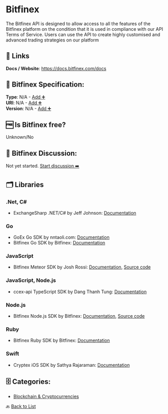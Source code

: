 # Bitfinex

The Bitfinex API is designed to allow access to all the features of the Bitfinex platform on the condition that it is used in compliance with our API Terms of Service. Users can use the API to create highly customised and advanced trading strategies on our platform

##  🔗 Links
**Docs / Website**: https://docs.bitfinex.com/docs

## 🧬 Bitfinex Specification:
**Type**: N/A - [Add ➕](https://github.com/apis-list/apis-list/edit/main/apis/bitfinex/bitfinex.yaml)  
**URI**: N/A - [Add ➕](https://github.com/apis-list/apis-list/edit/main/apis/bitfinex/bitfinex.yaml)  
**Version**: N/A - [Add ➕](https://github.com/apis-list/apis-list/edit/main/apis/bitfinex/bitfinex.yaml)

## 🆓 Is Bitfinex free?
 Unknown/No 

## 💬 Bitfinex Discussion:
Not yet started. [Start discussion ➡️](https://github.com/apis-list/apis-list/discussions/new)

## 🗂️ Libraries
### .Net, C#
- ExchangeSharp .NET/C# by Jeff Johnson: [Documentation](https://github.com/jjxtra/ExchangeSharp)
### Go
- GoEx Go SDK by nntaoli.com: [Documentation](https://github.com/nntaoli-project/GoEx)
- Bitfinex Go SDK by Bitfinex: [Documentation](https://github.com/bitfinexcom/bitfinex-api-go)
### JavaScript
- Bitfinex Meteor SDK by Josh Rossi: [Documentation](https://atmospherejs.com/mjr/bitfinex-api), [Source code](https://github.com/joshuarossi/bitfinex_api/)
### JavaScript, Node.js
- ccex-api TypeScript SDK by Dang Thanh Tung: [Documentation](https://github.com/dang1412/ccex-api)
### Node.js
- Bitfinex Node.js SDK by Bitfinex: [Documentation](https://www.npmjs.com/package/bitfinex-api-node), [Source code](https://github.com/bitfinexcom/bitfinex-api-node)
### Ruby
- Bitfinex Ruby SDK by Bitfinex: [Documentation](https://github.com/bitfinexcom/bitfinex-api-rb)
### Swift
- Cryptex iOS SDK by Sathya Rajaraman: [Documentation](https://github.com/trsathya/Cryptex)


## 🗄️ Categories:
- [Blockchain & Cryptocurrencies](https://github.com/apis-list/apis-list#blockchain--cryptocurrencies-)

🔙  [Back to List](https://github.com/apis-list/apis-list)
